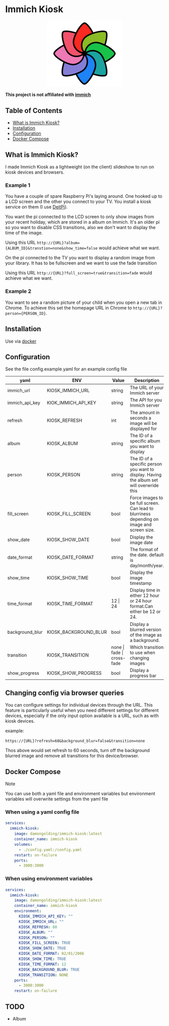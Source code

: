# Immich Kiosk

<div align="center">
  <a href="https://github.com/damongolding/immich-kiosk">
    <img src="/assets/logo.svg" width="240" height="auto" alt="Immich Kiosk windmil logo" />
  </a>
</div>

**This project is not affiliated with [immich][immich-github-url]**

## Table of Contents
- [What is Immich Kiosk?](#what-is-immich-kiosk)
- [Installation](#installation)
- [Configuration](#configuration)
- [Docker Compose](#docker-compose)


## What is Immich Kiosk?
I made Immich Kiosk as a lightweight (on the client) slideshow to run on kiosk devices and browsers.

### Example 1

You have a couple of spare Raspberry Pi's laying around. One hooked up to a LCD screen and the other you connect to your TV. You install a kiosk service on them (I use [DeitPi](https://dietpi.com/docs/software/desktop/#chromium)).

You want the pi connected to the LCD screen to only show images from your recent holiday, which are stored in a album on Immich. It's an older pi so you want to disable CSS transitions, also we don't want to display the time of the image.

Using this URL `http://{URL}?album={ALBUM_ID}&transtion=none&show_time=false` would achieve what we want.

On the pi connected to the TV you want to display a random image from your library. It has to be fullscreen and we want to use the fade transition

Using this URL `http://{URL}?full_screen=true&transition=fade` would achieve what we want.

### Example 2

You want to see a random picture of your child when you open a new tab in Chrome. To achieve this set the homepage URL in Chrome to `http://{URL}?person={PERSON_ID}`.


## Installation
Use via [docker](#docker-compose)



## Configuration
See the file config.example.yaml for an example config file

| **yaml**        | **ENV**               | **Value**                  | **Description**                                                                            |
|-----------------|-----------------------|----------------------------|--------------------------------------------------------------------------------------------|
| immich_url      | KIOSK_IMMICH_URL      | string                     | The URL of your Immich server                                                              |
| immich_api_key  | KIOK_IMMICH_API_KEY   | string                     | The API for you Immich server                                                              |
| refresh         | KIOSK_REFRESH         | int                        | The amount in seconds a image will be displayed for                                        |
| album           | KIOSK_ALBUM           | string                     | The ID of a specific album you want to display                                             |
| person          | KIOSK_PERSON          | string                     | The ID of a specific person you want to display. Having the album set will overwride this  |
| fill_screen     | KIOSK_FILL_SCREEN     | bool                       | Force images to be full screen. Can lead to blurriness depending on image and screen size. |
| show_date       | KIOSK_SHOW_DATE       | bool                       | Display the image date                                                                     |
| date_format     | KIOSK_DATE_FORMAT     | string                     | The format of the date. default is day/month/year.                                         |
| show_time       | KIOSK_SHOW_TIME       | bool                       | Display the image timestamp                                                                |
| time_format     | KIOSK_TIME_FORMAT     | 12 \| 24                   | Display time in either 12 hour or 24 hour format.Can either be 12 or 24.                   |
| background_blur | KIOSK_BACKGROUND_BLUR | bool                       | Display a blurred version of the image as a background.                                    |
| transition      | KIOSK_TRANSITION      | none \| fade \| cross-fade | Which transition to use when changing images                                               |
| show_progress   | KIOSK_SHOW_PROGRESS   | bool                       | Display a progress bar

## Changing config via browser queries
You can configure settings for individual devices through the URL. This feature is particularly useful when you need different settings for different devices, especially if the only input option available is a URL, such as with kiosk devices.

example:

`https://{URL}?refresh=60&background_blur=false&transition=none`

Thos above would set refresh to 60 seconds, turn off the background blurred image and remove all transitions for this device/browser.


## Docker Compose

> [!NOTE]
> You can use both a yaml file and environment variables but environment variables will overwrite settings from the yaml file

### When using a yaml config file
```yaml
services:
  immich-kiosk:
    image: damongolding/immich-kiosk:latest
    container_name: immich-kiosk
    volumes:
      - ./config.yaml:/config.yaml
    restart: on-failure
    ports:
      - 3000:3000
```

### When using environment variables
```yaml
services:
  immich-kiosk:
    image: damongolding/immich-kiosk:latest
    container_name: immich-kiosk
    environment:
      KIOSK_IMMICH_API_KEY: ""
      KIOSK_IMMICH_URL: ""
      KIOSK_REFRESH: 60
      KIOSK_ALBUM: ""
      KIOSK_PERSON: ""
      KIOSK_FILL_SCREEN: TRUE
      KIOSK_SHOW_DATE: TRUE
      KIOSK_DATE_FORMAT: 02/01/2006
      KIOSK_SHOW_TIME: TRUE
      KIOSK_TIME_FORMAT: 12
      KIOSK_BACKGROUND_BLUR: TRUE
      KIOSK_TRANSITION: NONE
    ports:
      - 3000:3000
    restart: on-failure
```

## TODO
- Album



<!-- LINKS & IMAGES -->
[immich-github-url]: https://github.com/immich-app/immich
